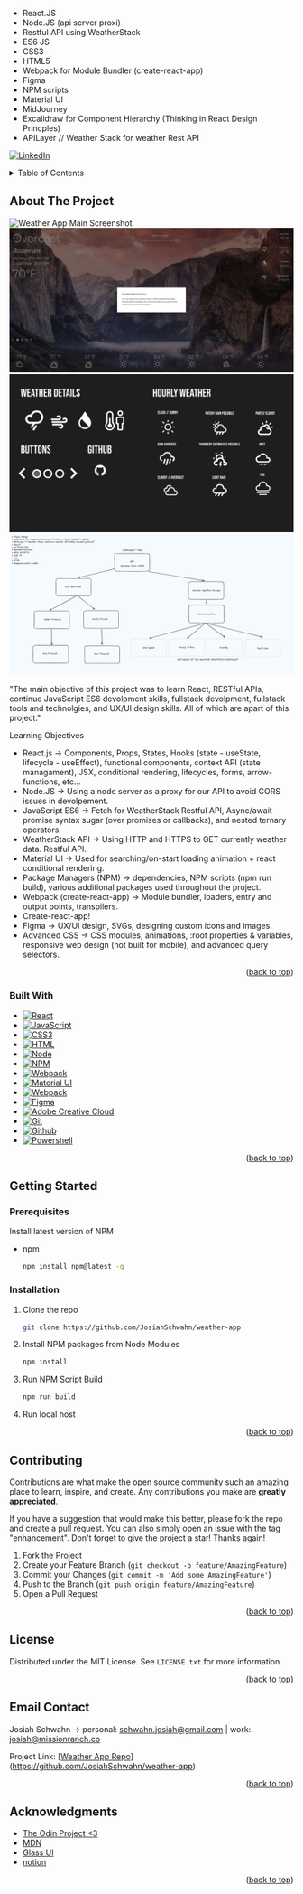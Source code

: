 * React.JS
* Node.JS (api server proxi)
* Restful API using WeatherStack
* ES6 JS
* CSS3
* HTML5
* Webpack for Module Bundler (create-react-app)
* Figma
* NPM scripts
* Material UI
* MidJourney
* Excalidraw for Component Hierarchy (Thinking in React Design Princples)
* APILayer // Weather Stack for weather Rest API



<a name="readme-top"></a>
[![LinkedIn][linkedin-shield]][linkedin-url]

<!-- TABLE OF CONTENTS -->
<details>
  <summary>Table of Contents</summary>
  <ol>
    <li>
      <a href="#about-the-project">About The Project</a>
      <ul>
        <li><a href="#built-with">Built With</a></li>s
      </ul>
    </li>
    <li>
      <a href="#getting-started">Getting Started</a>
      <ul>
        <li><a href="#prerequisites">Prerequisites</a></li>
        <li><a href="#installation">Installation</a></li>
      </ul>
    </li>
    <li><a href="#usage">Usage</a></li>
    <li><a href="#roadmap">Roadmap</a></li>
    <li><a href="#contributing">Contributing</a></li>
    <li><a href="#license">License</a></li>
    <li><a href="#contact">Contact</a></li>
    <li><a href="#acknowledgments">Acknowledgments</a></li>
  </ol>
</details>




<!-- ABOUT THE PROJECT -->
## About The Project

![Weather App Main Screenshot][product-screenshot-main]
![Weather App Invalid Search][product-screenshot-invalid-search]
![Weather App Figma][product-screenshot-figma]
![Weather App Excalidraw][product-screenshot-excalidraw]


"The main objective of this project was to learn React, RESTful APIs, continue JavaScript ES6 devolpment skills, fullstack devolpment, fullstack tools and technolgies, and UX/UI design skills. All of which are apart of this project."

Learning Objectives
* React.js -> Components, Props, States, Hooks (state - useState, lifecycle - useEffect), functional components, context API (state managament), JSX, conditional rendering, lifecycles, forms, arrow-functions, etc...
* Node.JS -> Using a node server as a proxy for our API to avoid CORS issues in devolpement.
* JavaScript ES6 -> Fetch for WeatherStack Restful API, Async/await promise syntax sugar (over promises or callbacks), and nested ternary operators.
* WeatherStack API -> Using HTTP and HTTPS to GET currently weather data. Restful API.
* Material UI -> Used for searching/on-start loading animation + react conditional rendering.
* Package Managers (NPM) ->  dependencies, NPM scripts (npm run build), various additional packages used throughout the project.
* Webpack (create-react-app) -> Module bundler, loaders, entry and output points, transpilers.
* Create-react-app!
* Figma -> UX/UI design, SVGs, designing custom icons and images.
* Advanced CSS -> CSS modules, animations, :root properties & variables, responsive web design (not built for mobile), and
advanced query selectors.

<p align="right">(<a href="#readme-top">back to top</a>)</p>

### Built With

* [![React][react-shield]][react-url]
* [![JavaScript][javascript-shield]][javascript-url]
* [![CSS3][css3-shield]][css3-url]
* [![HTML][html5-shield]][html5-url]
* [![Node][node-shield]][node-url]
* [![NPM][npm-shield]][npm-url]
* [![Webpack][webpack-shield]][webpack-url]
* [![Material UI][material-ui-shield]][material-ui-url]
* [![Webpack][webpack-shield]][webpack-url]
* [![Figma][figma-shield]][figma-url]
* [![Adobe Creative Cloud][adobe-creative-cloud-shield]][adobe-creative-cloud-url]
* [![Git][git-shield]][git-url]
* [![Github][github-shield]][github-url]
* [![Powershell][powershell-shield]][powershell-url]



<p align="right">(<a href="#readme-top">back to top</a>)</p>



<!-- GETTING STARTED -->
## Getting Started

### Prerequisites

Install latest version of NPM

* npm
  ```sh
  npm install npm@latest -g
  ```

### Installation


1. Clone the repo
   ```sh
   git clone https://github.com/JosiahSchwahn/weather-app
   ```
2. Install NPM packages from Node Modules
   ```sh
   npm install
   ```
3. Run NPM Script Build
   ```sh
   npm run build
   ```
4. Run local host

<p align="right">(<a href="#readme-top">back to top</a>)</p>


<!-- CONTRIBUTING -->
## Contributing

Contributions are what make the open source community such an amazing place to learn, inspire, and create. Any contributions you make are **greatly appreciated**.

If you have a suggestion that would make this better, please fork the repo and create a pull request. You can also simply open an issue with the tag "enhancement".
Don't forget to give the project a star! Thanks again!

1. Fork the Project
2. Create your Feature Branch (`git checkout -b feature/AmazingFeature`)
3. Commit your Changes (`git commit -m 'Add some AmazingFeature'`)
4. Push to the Branch (`git push origin feature/AmazingFeature`)
5. Open a Pull Request

<p align="right">(<a href="#readme-top">back to top</a>)</p>



<!-- LICENSE -->
## License

Distributed under the MIT License. See `LICENSE.txt` for more information.

<p align="right">(<a href="#readme-top">back to top</a>)</p>



<!-- CONTACT -->
## Email Contact

Josiah Schwahn -> personal: schwahn.josiah@gmail.com | work: josiah@missionranch.co

Project Link: [[Weather App Repo](https://github.com/JosiahSchwahn/weather-app)](https://github.com/JosiahSchwahn/weather-app)

<p align="right">(<a href="#readme-top">back to top</a>)</p>



<!-- ACKNOWLEDGMENTS -->
## Acknowledgments

* [The Odin Project <3](https://www.theodinproject.com/dashboard)
* [MDN](https://developer.mozilla.org/en-US/)
* [Glass UI](https://ui.glass/generator/)
* [notion](https://www.notion.so/)

<p align="right">(<a href="#readme-top">back to top</a>)</p>

<!-- MARKDOWN LINKS & IMAGES -->

[license-url]: https://github.com/othneildrew/Best-README-Template/blob/master/LICENSE.txt
[linkedin-shield]: https://img.shields.io/badge/-LinkedIn-black.svg?style=for-the-badge&logo=linkedin&colorB=555
[linkedin-url]: https://www.linkedin.com/in/josiah-schwahn-b58522184/

[product-screenshot-main]: screenshots/weather_app_main.png
[product-screenshot-invalid-search]: screenshots/invalid_search.png
[product-screenshot-figma]: screenshots/figma_icon_screenshot.png
[product-screenshot-excalidraw]: screenshots/excalidraw_component_diagram.png


[react-shield]: https://img.shields.io/badge/React-20232A?style=for-the-badge&logo=react&logoColor=61DAFB
[javascript-shield]: https://img.shields.io/badge/JavaScript-F7DF1E?style=for-the-badge&logo=javascript&logoColor=black
[css3-shield]: https://img.shields.io/badge/CSS-239120?&style=for-the-badge&logo=css3&logoColor=white
[html5-shield]: https://img.shields.io/badge/HTML5-E34F26?style=for-the-badge&logo=html5&logoColor=white
[node-shield]: https://img.shields.io/badge/Node.js-339933?style=for-the-badge&logo=nodedotjs&logoColor=white
[npm-shield]: https://img.shields.io/badge/npm-CB3837?style=for-the-badge&logo=npm&logoColor=white
[webpack-shield]: https://img.shields.io/badge/Webpack-8DD6F9?style=for-the-badge&logo=Webpack&logoColor=white
[material-ui-shield]: https://img.shields.io/badge/Material%20UI-007FFF?style=for-the-badge&logo=mui&logoColor=white
[figma-shield]: https://img.shields.io/badge/Figma-F24E1E?style=for-the-badge&logo=figma&logoColor=white
[adobe-creative-cloud-shield]: https://img.shields.io/badge/Adobe%20Creative%20Cloud-DA1F26?style=for-the-badge&logo=Adobe%20Creative%20Cloud&logoColor=white
[git-shield]: https://img.shields.io/badge/GIT-E44C30?style=for-the-badge&logo=git&logoColor=white
[github-shield]: https://img.shields.io/badge/GitHub-100000?style=for-the-badge&logo=github&logoColor=white
[powershell-shield]:https://img.shields.io/badge/powershell-5391FE?style=for-the-badge&logo=powershell&logoColor=white


[react-url]: https://react.dev/
[javascript-url]: https://www.javascript.com/
[css3-url]: https://www.w3.org/Style/CSS/Overview.en.html
[html5-url]: https://html.com/
[node-url]: https://nodejs.org
[npm-url]: https://www.npmjs.com/
[webpack-url]: https://webpack.js.org/
[material-ui-url]: https://mui.com/
[figma-url]: https://www.figma.com/
[adobe-creative-cloud-url]: https://www.adobe.com/creativecloud.html
[git-url]: https://git-scm.com/
[github-url]: https://github.com/
[powershell-url]: https://www.powershellgallery.com/



